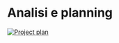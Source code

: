 # Analisi e planning

[![Project plan](https://img.shields.io/badge/GitHub-Project%20Plan-informational)](https://github.com/orgs/creative-hub-taass/projects/3)
